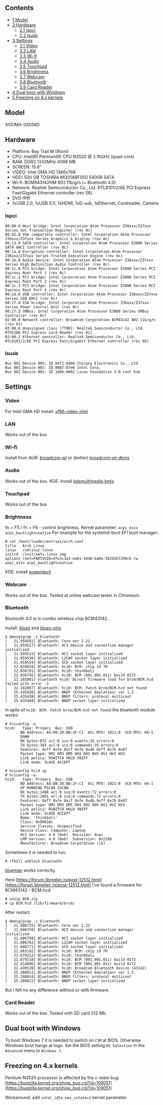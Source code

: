 ## Contents

*   [1 Model](#Model)
*   [2 Hardware](#Hardware)
    *   [2.1 lspci](#lspci)
    *   [2.2 lsusb](#lsusb)
*   [3 Settings](#Settings)
    *   [3.1 Video](#Video)
    *   [3.2 LAN](#LAN)
    *   [3.3 Wi-fi](#Wi-fi)
    *   [3.4 Audio](#Audio)
    *   [3.5 Touchpad](#Touchpad)
    *   [3.6 Brightness](#Brightness)
    *   [3.7 Webcam](#Webcam)
    *   [3.8 Bluetooth](#Bluetooth)
    *   [3.9 Card Reader](#Card_Reader)
*   [4 Dual boot with Windows](#Dual_boot_with_Windows)
*   [5 Freezing on 4.x kernels](#Freezing_on_4.x_kernels)

## Model

X551MA-SX056D

## Hardware

*   Platform: Bay Trail M (Atom)
*   CPU: Intel(R) Pentium(R) CPU N3520 @ 2.16GHz (quad core)
*   RAM: DDR3 1333MHz 4096 MB
*   SCREEN: 15.6"
*   VIDEO: Intel GMA HD 1366x768
*   HDD: 500 GB TOSHIBA MQ01ABF050 5400R SATA
*   Wi-fi: BCM943142HM 802.11b/g/n (+ Bluetooth 4.0)
*   Network: Realtek Semiconductor Co., Ltd. RTL8101/2/6E PCI Express Fast/Gigabit Ethernet controller (rev 06)
*   DVD-RW
*   1xUSB 2.0, 1xUSB 3.0, 1xHDMI, 1xD-sub, 1xEthernet, Cardreader, Camera

### lspci

```
00:00.0 Host bridge: Intel Corporation Atom Processor Z36xxx/Z37xxx Series SoC Transaction Register (rev 0c)
00:02.0 VGA compatible controller: Intel Corporation Atom Processor Z36xxx/Z37xxx Series Graphics & Display (rev 0c)
00:13.0 SATA controller: Intel Corporation Atom Processor E3800 Series SATA AHCI Controller (rev 0c)
00:1a.0 Encryption controller: Intel Corporation Atom Processor Z36xxx/Z37xxx Series Trusted Execution Engine (rev 0c)
00:1b.0 Audio device: Intel Corporation Atom Processor Z36xxx/Z37xxx Series High Definition Audio Controller (rev 0c)
00:1c.0 PCI bridge: Intel Corporation Atom Processor E3800 Series PCI Express Root Port 1 (rev 0c)
00:1c.1 PCI bridge: Intel Corporation Atom Processor E3800 Series PCI Express Root Port 2 (rev 0c)
00:1c.3 PCI bridge: Intel Corporation Atom Processor E3800 Series PCI Express Root Port 4 (rev 0c)
00:1d.0 USB controller: Intel Corporation Atom Processor Z36xxx/Z37xxx Series USB EHCI (rev 0c)
00:1f.0 ISA bridge: Intel Corporation Atom Processor Z36xxx/Z37xxx Series Power Control Unit (rev 0c)
00:1f.3 SMBus: Intel Corporation Atom Processor E3800 Series SMBus Controller (rev 0c)
02:00.0 Network controller: Broadcom Corporation BCM43142 802.11b/g/n (rev 01)
03:00.0 Unassigned class [ff00]: Realtek Semiconductor Co., Ltd. RTS5286 PCI Express Card Reader (rev 01)
03:00.2 Ethernet controller: Realtek Semiconductor Co., Ltd. RTL8101/2/6E PCI Express Fast/Gigabit Ethernet controller (rev 06)

```

### lsusb

```
Bus 001 Device 005: ID 04f2:b404 Chicony Electronics Co., Ltd 
Bus 001 Device 002: ID 8087:07e6 Intel Corp. 
Bus 001 Device 001: ID 1d6b:0002 Linux Foundation 2.0 root hub

```

## Settings

### Video

For Intel GMA HD install: [xf86-video-intel](https://www.archlinux.org/packages/?name=xf86-video-intel)

### LAN

Works out of the box

### Wi-fi

Install from AUR: [broadcom-wl](https://aur.archlinux.org/packages/broadcom-wl/) or (better) [broadcom-wl-dkms](https://www.archlinux.org/packages/?name=broadcom-wl-dkms)

### Audio

Works out of the box. KDE: Install [kdemultimedia-kmix](https://www.archlinux.org/packages/?name=kdemultimedia-kmix)

### Touchpad

Works out of the box

### Brightness

fn + F5 / fn + F6 - control brightness. Kernel parameter: `acpi_osi= acpi_backlight=native` For example for the systemd-boot EFI boot manager:

```
# cat /boot/loader/entries/arch.conf 
title   Arch Linux
linux   /vmlinuz-linux
initrd  /initramfs-linux.img
options root=PARTUUID=dfe3c3a3-ea61-4440-ba0a-2b29267298cb rw acpi_osi= acpi_backlight=native

```

KDE: install [powerdevil](https://www.archlinux.org/packages/?name=powerdevil)

### Webcam

Works out of the box. Tested at online webcam tester in Chromium.

### Bluetooth

Bluetooth 4.0 is in combo wireless chip BCM43142.

Install: [bluez](https://www.archlinux.org/packages/?name=bluez) and [bluez-utils](https://www.archlinux.org/packages/?name=bluez-utils)

```
$ dmesg|grep -i bluetooth
[   21.959501] Bluetooth: Core ver 2.21
[   21.959527] Bluetooth: HCI device and connection manager initialized
[   21.959533] Bluetooth: HCI socket layer initialized
[   21.959536] Bluetooth: L2CAP socket layer initialized
[   21.959554] Bluetooth: SCO socket layer initialized
[   22.020034] Bluetooth: hci0: BCM: chip id 70
[   22.036791] Bluetooth: hci0: thinkbali
[   22.036795] Bluetooth: hci0: BCM (001.001.011) build 0172
[   22.102001] bluetooth hci0: Direct firmware load for brcm/BCM.hcd failed with error -2
[   22.102007] Bluetooth: hci0: BCM: Patch brcm/BCM.hcd not found
[   25.435436] Bluetooth: BNEP (Ethernet Emulation) ver 1.3
[   25.435438] Bluetooth: BNEP filters: protocol multicast
[   25.435444] Bluetooth: BNEP socket layer initialized

```

In spite of `hci0: BCM: Patch brcm/BCM.hcd not found` the bluetooth module works:

```
# hciconfig -a
hci0:   Type: Primary  Bus: USB
       BD Address: A4:DB:30:BB:2F:C1  ACL MTU: 1021:8  SCO MTU: 64:1
       DOWN 
       RX bytes:872 acl:0 sco:0 events:35 errors:0
       TX bytes:383 acl:0 sco:0 commands:35 errors:0
       Features: 0xff 0xfe 0xcf 0xfe 0xdb 0xff 0x7b 0x87
       Packet type: DM1 DM3 DM5 DH1 DH3 DH5 HV1 HV2 HV3 
       Link policy: RSWITCH HOLD SNIFF 
       Link mode: SLAVE ACCEPT 

```

```
# hciconfig hci0 up
# hciconfig -a
hci0:   Type: Primary  Bus: USB
       BD Address: A4:DB:30:BB:2F:C1  ACL MTU: 1021:8  SCO MTU: 64:1
       UP RUNNING PSCAN ISCAN 
       RX bytes:1488 acl:0 sco:0 events:72 errors:0
       TX bytes:1091 acl:0 sco:0 commands:72 errors:0
       Features: 0xff 0xfe 0xcf 0xfe 0xdb 0xff 0x7b 0x87
       Packet type: DM1 DM3 DM5 DH1 DH3 DH5 HV1 HV2 HV3 
       Link policy: RSWITCH HOLD SNIFF 
       Link mode: SLAVE ACCEPT 
       Name: 'thinkbali'
       Class: 0x00010c
       Service Classes: Unspecified
       Device Class: Computer, Laptop
       HCI Version: 4.0 (0x6)  Revision: 0xac
       LMP Version: 4.0 (0x6)  Subversion: 0x210b
       Manufacturer: Broadcom Corporation (15)

```

Sometimes it is needed to run:

```
# rfkill unblock bluetooth

```

[blueman](https://www.archlinux.org/packages/?name=blueman) works correctly.

Here [https://forum.libreelec.tv/post-12512.html](https://forum.libreelec.tv/post-12512.html) I've found a firmware for BCM43142 - BCM.hcd.

```
# unzip BCM.zip
# cp BCM.hcd /lib/firmware/brcm/

```

After restart:

```
$ dmesg|grep -i bluetooth
[   21.606725] Bluetooth: Core ver 2.21
[   21.606750] Bluetooth: HCI device and connection manager initialized
[   21.606758] Bluetooth: HCI socket layer initialized
[   21.606762] Bluetooth: L2CAP socket layer initialized
[   21.606771] Bluetooth: SCO socket layer initialized
[   21.663192] Bluetooth: hci0: BCM: chip id 70
[   21.679212] Bluetooth: hci0: thinkbali
[   21.679218] Bluetooth: hci0: BCM (001.001.011) build 0172
[   22.414606] Bluetooth: hci0: BCM (001.001.011) build 0172
[   22.430520] Bluetooth: hci0: Broadcom Bluetooth Device (43142)
[   25.208811] Bluetooth: BNEP (Ethernet Emulation) ver 1.3
[   25.208814] Bluetooth: BNEP filters: protocol multicast
[   25.208822] Bluetooth: BNEP socket layer initialized

```

But I felt no any difference without or with firmware.

### Card Reader

Works out of the box. Tested with SD card 512 Mb.

## Dual boot with Windows

To boot Windows 7 it is needed to switch on `CSM` at BIOS. Otherwise Windows boot hangs at logo. Set the BIOS setting `OS Selection` in the `Advanced` menu to `Windows 7`.

## Freezing on 4.x kernels

Pentium N3520 processor is affected by the c-state bug: [https://bugzilla.kernel.org/show_bug.cgi?id=109051](https://bugzilla.kernel.org/show_bug.cgi?id=109051)

Workaround: add `intel_idle.max_cstate=1` kernel parameter.